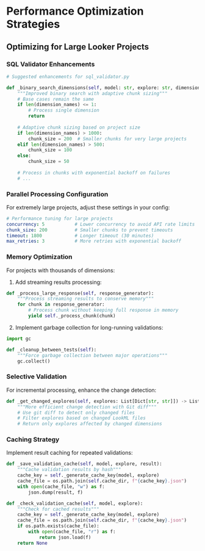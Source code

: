 # Performance Optimization Strategies

## Optimizing for Large Looker Projects

### SQL Validator Enhancements

```python
# Suggested enhancements for sql_validator.py

def _binary_search_dimensions(self, model: str, explore: str, dimension_names: List[str]):
    """Improved binary search with adaptive chunk sizing"""
    # Base cases remain the same
    if len(dimension_names) <= 1:
        # Process single dimension
        return
        
    # Adaptive chunk sizing based on project size
    if len(dimension_names) > 1000:
        chunk_size = 200  # Smaller chunks for very large projects
    elif len(dimension_names) > 500:
        chunk_size = 100
    else:
        chunk_size = 50
        
    # Process in chunks with exponential backoff on failures
    # ...
```

### Parallel Processing Configuration

For extremely large projects, adjust these settings in your config:

```yaml
# Performance tuning for large projects
concurrency: 5           # Lower concurrency to avoid API rate limits
chunk_size: 200          # Smaller chunks to prevent timeouts
timeout: 1800            # Longer timeout (30 minutes)
max_retries: 3           # More retries with exponential backoff
```

### Memory Optimization

For projects with thousands of dimensions:

1. Add streaming results processing:
```python
def _process_large_response(self, response_generator):
    """Process streaming results to conserve memory"""
    for chunk in response_generator:
        # Process chunk without keeping full response in memory
        yield self._process_chunk(chunk)
```

2. Implement garbage collection for long-running validations:
```python
import gc

def _cleanup_between_tests(self):
    """Force garbage collection between major operations"""
    gc.collect()
```

### Selective Validation

For incremental processing, enhance the change detection:

```python
def _get_changed_explores(self, explores: List[Dict[str, str]]) -> List[Dict[str, str]]:
    """More efficient change detection with Git diff"""
    # Use git diff to detect only changed files
    # Filter explores based on changed LookML files
    # Return only explores affected by changed dimensions
```

### Caching Strategy

Implement result caching for repeated validations:

```python
def _save_validation_cache(self, model, explore, result):
    """Cache validation results by hash"""
    cache_key = self._generate_cache_key(model, explore)
    cache_file = os.path.join(self.cache_dir, f"{cache_key}.json")
    with open(cache_file, "w") as f:
        json.dump(result, f)

def _check_validation_cache(self, model, explore):
    """Check for cached results"""
    cache_key = self._generate_cache_key(model, explore)
    cache_file = os.path.join(self.cache_dir, f"{cache_key}.json")
    if os.path.exists(cache_file):
        with open(cache_file, "r") as f:
            return json.load(f)
    return None
```
